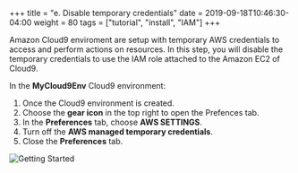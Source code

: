 +++
title = "e. Disable temporary credentials"
date = 2019-09-18T10:46:30-04:00
weight = 80
tags = ["tutorial", "install", "IAM"]
+++

Amazon Cloud9 enviroment are setup with temporary AWS credentials to access and perform actions on resources.
In this step, you will disable the temporary credentials to use the IAM role attached to the Amazon EC2 of Cloud9.

In the **MyCloud9Env** Cloud9 environment:

1. Once the Cloud9 environment is created.
1. Choose the **gear icon** in the top right to open the Prefences tab.
1. In the **Preferences** tab, choose **AWS SETTINGS**.
1. Turn off the **AWS managed temporary credentials**.
1. Close the **Preferences** tab.


![Getting Started](/images/introductory-steps/cloud9-credentials.png)